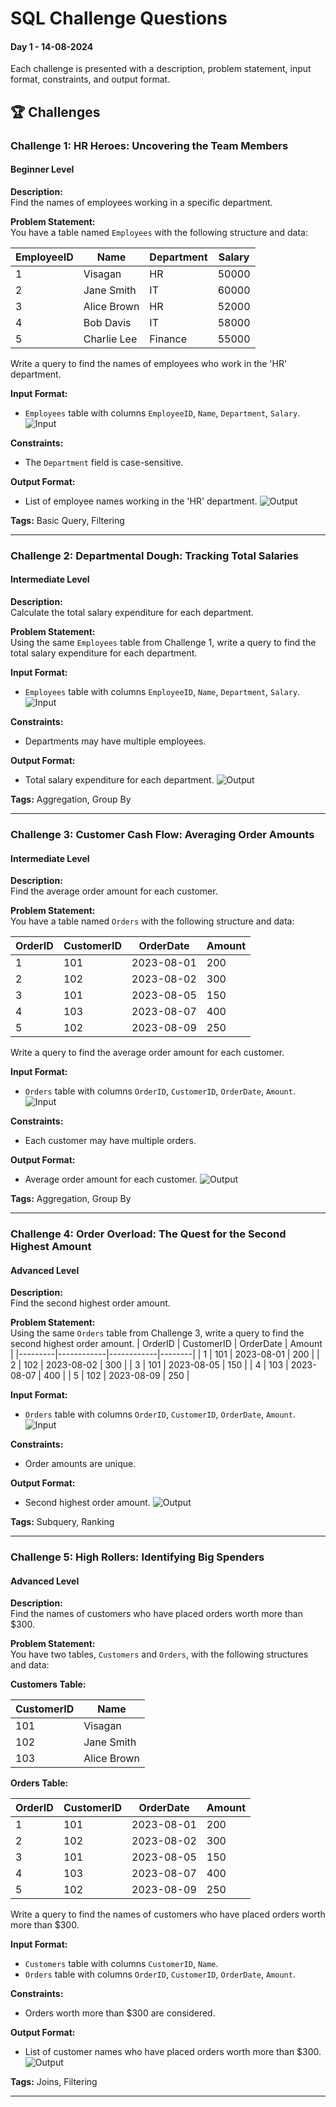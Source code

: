 # SQL Challenge Questions

#### Day 1 - 14-08-2024

Each challenge is presented with a description, problem statement, input format, constraints, and output format.

## 🏆 Challenges

### Challenge 1: HR Heroes: Uncovering the Team Members

#### Beginner Level

**Description:**  
Find the names of employees working in a specific department.

**Problem Statement:**  
You have a table named `Employees` with the following structure and data:

| EmployeeID | Name        | Department | Salary |
| ---------- | ----------- | ---------- | ------ |
| 1          | Visagan     | HR         | 50000  |
| 2          | Jane Smith  | IT         | 60000  |
| 3          | Alice Brown | HR         | 52000  |
| 4          | Bob Davis   | IT         | 58000  |
| 5          | Charlie Lee | Finance    | 55000  |

Write a query to find the names of employees who work in the 'HR' department.

**Input Format:**

- `Employees` table with columns `EmployeeID`, `Name`, `Department`, `Salary`.
  ![Input](images/employees_table.png)

**Constraints:**

- The `Department` field is case-sensitive.

**Output Format:**

- List of employee names working in the 'HR' department.
  ![Output](images/challenge_1_output.png)

**Tags:** Basic Query, Filtering

---

### Challenge 2: Departmental Dough: Tracking Total Salaries

#### Intermediate Level

**Description:**  
Calculate the total salary expenditure for each department.

**Problem Statement:**  
Using the same `Employees` table from Challenge 1, write a query to find the total salary expenditure for each department.

**Input Format:**

- `Employees` table with columns `EmployeeID`, `Name`, `Department`, `Salary`.
  ![Input](images/employees_table.png)

**Constraints:**

- Departments may have multiple employees.

**Output Format:**

- Total salary expenditure for each department.
  ![Output](images/challenge_2_output.png)

**Tags:** Aggregation, Group By

---

### Challenge 3: Customer Cash Flow: Averaging Order Amounts

#### Intermediate Level

**Description:**  
Find the average order amount for each customer.

**Problem Statement:**  
You have a table named `Orders` with the following structure and data:

| OrderID | CustomerID | OrderDate  | Amount |
| ------- | ---------- | ---------- | ------ |
| 1       | 101        | 2023-08-01 | 200    |
| 2       | 102        | 2023-08-02 | 300    |
| 3       | 101        | 2023-08-05 | 150    |
| 4       | 103        | 2023-08-07 | 400    |
| 5       | 102        | 2023-08-09 | 250    |

Write a query to find the average order amount for each customer.

**Input Format:**

- `Orders` table with columns `OrderID`, `CustomerID`, `OrderDate`, `Amount`.
  ![Input](images/orders_table.png)

**Constraints:**

- Each customer may have multiple orders.

**Output Format:**

- Average order amount for each customer.
  ![Output](images/challenge_3_output.png)

**Tags:** Aggregation, Group By

---

### Challenge 4: Order Overload: The Quest for the Second Highest Amount

#### Advanced Level

**Description:**  
Find the second highest order amount.

**Problem Statement:**  
Using the same `Orders` table from Challenge 3, write a query to find the second highest order amount.
| OrderID | CustomerID | OrderDate | Amount |
|---------|------------|------------|--------|
| 1 | 101 | 2023-08-01 | 200 |
| 2 | 102 | 2023-08-02 | 300 |
| 3 | 101 | 2023-08-05 | 150 |
| 4 | 103 | 2023-08-07 | 400 |
| 5 | 102 | 2023-08-09 | 250 |

**Input Format:**

- `Orders` table with columns `OrderID`, `CustomerID`, `OrderDate`, `Amount`.
  ![Input](images/orders_table.png)

**Constraints:**

- Order amounts are unique.

**Output Format:**

- Second highest order amount.
  ![Output](images/challenge_4_output.png)

**Tags:** Subquery, Ranking

---

### Challenge 5: High Rollers: Identifying Big Spenders

#### Advanced Level

**Description:**  
Find the names of customers who have placed orders worth more than $300.

**Problem Statement:**  
You have two tables, `Customers` and `Orders`, with the following structures and data:

**Customers Table:**

| CustomerID | Name        |
| ---------- | ----------- |
| 101        | Visagan     |
| 102        | Jane Smith  |
| 103        | Alice Brown |

**Orders Table:**

| OrderID | CustomerID | OrderDate  | Amount |
| ------- | ---------- | ---------- | ------ |
| 1       | 101        | 2023-08-01 | 200    |
| 2       | 102        | 2023-08-02 | 300    |
| 3       | 101        | 2023-08-05 | 150    |
| 4       | 103        | 2023-08-07 | 400    |
| 5       | 102        | 2023-08-09 | 250    |

Write a query to find the names of customers who have placed orders worth more than $300.

**Input Format:**

- `Customers` table with columns `CustomerID`, `Name`.
- `Orders` table with columns `OrderID`, `CustomerID`, `OrderDate`, `Amount`.

**Constraints:**

- Orders worth more than $300 are considered.

**Output Format:**

- List of customer names who have placed orders worth more than $300.
  ![Output](images/challenge_5_output.png)

**Tags:** Joins, Filtering

---
